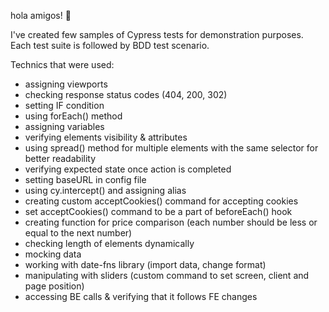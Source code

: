 hola amigos! 👋

I've created few samples of Cypress tests for demonstration purposes. Each test suite is followed by BDD test scenario. 

Technics that were used: 
- assigning viewports
- checking response status codes (404, 200, 302)
- setting IF condition
- using forEach() method
- assigning variables
- verifying elements visibility & attributes
- using spread() method for multiple elements with the same selector for better readability
- verifying expected state once action is completed
- setting baseURL in config file
- using cy.intercept() and assigning alias
- creating custom acceptCookies() command for accepting cookies
- set acceptCookies() command to be a part of beforeEach() hook
- creating function for price comparison (each number should be less or equal to the next number)
- checking length of elements dynamically
- mocking data
- working with date-fns library (import data, change format)
- manipulating with sliders (custom command to set screen, client and page position)
- accessing BE calls & verifying that it follows FE changes